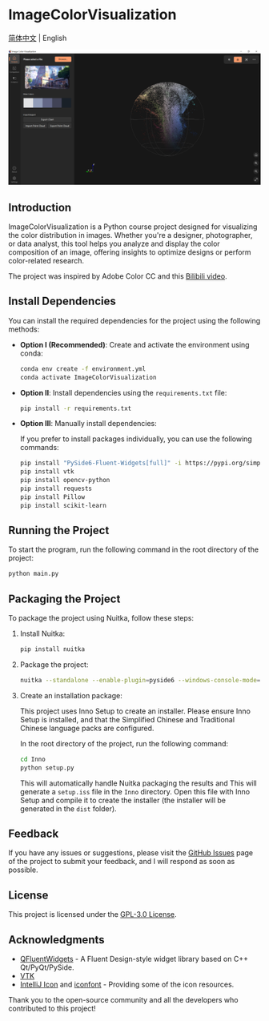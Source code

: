 # ImageColorVisualization

[简体中文](../README.md) | English

![Interface](https://raw.githubusercontent.com/MidnightCrowing/ImageColorVisualization/main/docs/source/Interface_EN.png)

## Introduction

ImageColorVisualization is a Python course project designed for visualizing the color distribution in images. Whether
you're a designer, photographer, or data analyst, this tool helps you analyze and display the color composition of an
image, offering insights to optimize designs or perform color-related research.

The project was inspired by Adobe Color CC and this [Bilibili video](https://www.bilibili.com/video/BV19T421671a).

## Install Dependencies

You can install the required dependencies for the project using the following methods:

- **Option I (Recommended)**: Create and activate the environment using conda:
    ```bash
    conda env create -f environment.yml
    conda activate ImageColorVisualization
    ```

- **Option II**: Install dependencies using the `requirements.txt` file:
    ```bash
    pip install -r requirements.txt
    ```

- **Option III**: Manually install dependencies:

  If you prefer to install packages individually, you can use the following commands:
    ```bash
    pip install "PySide6-Fluent-Widgets[full]" -i https://pypi.org/simple/
    pip install vtk
    pip install opencv-python
    pip install requests
    pip install Pillow
    pip install scikit-learn
    ```

## Running the Project

To start the program, run the following command in the root directory of the project:

```bash
python main.py
```

## Packaging the Project

To package the project using Nuitka, follow these steps:

1. Install Nuitka:

    ```bash
    pip install nuitka
    ```

2. Package the project:

    ```bash
    nuitka --standalone --enable-plugin=pyside6 --windows-console-mode=attach --output-dir=dist --windows-icon-from-ico=./resource/image/ImageColorVisualization.ico ./main.py
    ```

3. Create an installation package:

   This project uses Inno Setup to create an installer. Please ensure Inno Setup is installed, and that the Simplified
   Chinese and Traditional Chinese language packs are configured.

   In the root directory of the project, run the following command:

   ```bash
   cd Inno
   python setup.py
   ```

   This will automatically handle Nuitka packaging the results and This will generate a `setup.iss` file in the `Inno`
   directory. Open this file with Inno Setup and compile it to
   create the installer (the installer will be generated in the `dist` folder).

## Feedback

If you have any issues or suggestions, please visit
the [GitHub Issues](https://github.com/MidnightCrowing/ImageColorVisualization/issues) page of the project to submit
your feedback, and I will respond as soon as possible.

## License

This project is licensed under the [GPL-3.0 License](https://www.gnu.org/licenses/gpl-3.0.html).

## Acknowledgments

- [QFluentWidgets](https://qfluentwidgets.com/en/pages/about) - A Fluent Design-style widget library based on C++
  Qt/PyQt/PySide.
- [VTK](https://vtk.org/)
- [IntelliJ Icon](https://intellij-icons.jetbrains.design/) and [iconfont](https://www.iconfont.cn/) - Providing some of
  the icon resources.

Thank you to the open-source community and all the developers who contributed to this project!
